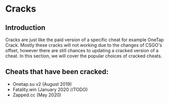 # Cracks

## Introduction
Cracks are just like the paid version of a specific cheat for example OneTap Crack. Mostly these cracks will not working due to the changes of CSGO's offset, however there are still chances to updating a cracked version of a cheat. In this section, we will cover the popular choices of cracked cheats.

## Cheats that have been cracked:
* Onetap.su v2 (August 2019)
* Fatality.win (January 2020 //TODO)
* Zapped.cc (May 2020)
